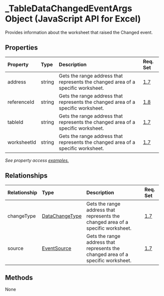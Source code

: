 # _TableDataChangedEventArgs Object (JavaScript API for Excel)

Provides information about the worksheet that raised the Changed event.

## Properties

| Property	   | Type	|Description| Req. Set|
|:---------------|:--------|:----------|:----|
|address|string|Gets the range address that represents the changed area of a specific worksheet.|[1.7](../requirement-sets/excel-api-requirement-sets.md)|
|referenceId|string|Gets the range address that represents the changed area of a specific worksheet.|[1.8](../requirement-sets/excel-api-requirement-sets.md)|
|tableId|string|Gets the range address that represents the changed area of a specific worksheet.|[1.7](../requirement-sets/excel-api-requirement-sets.md)|
|worksheetId|string|Gets the range address that represents the changed area of a specific worksheet.|[1.7](../requirement-sets/excel-api-requirement-sets.md)|

_See property access [examples.](#property-access-examples)_

## Relationships
| Relationship | Type	|Description| Req. Set|
|:---------------|:--------|:----------|:----|
|changeType|[DataChangeType](datachangetype.md)|Gets the range address that represents the changed area of a specific worksheet.|[1.7](../requirement-sets/excel-api-requirement-sets.md)|
|source|[EventSource](eventsource.md)|Gets the range address that represents the changed area of a specific worksheet.|[1.7](../requirement-sets/excel-api-requirement-sets.md)|

## Methods
None

